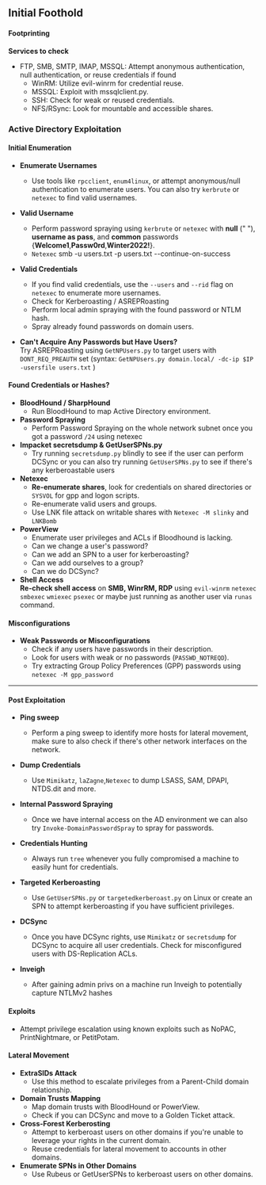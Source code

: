 ## Initial Foothold

#### Footprinting
 **Services to check**
 
- FTP, SMB, SMTP, IMAP, MSSQL: Attempt anonymous authentication, null authentication, or   reuse credentials if found
    - WinRM: Utilize evil-winrm for credential reuse.
    - MSSQL: Exploit with mssqlclient.py.
    - SSH: Check for weak or reused credentials.
    - NFS/RSync: Look for mountable and accessible shares.

### Active Directory Exploitation
#### Initial Enumeration
- **Enumerate Usernames**  
    - Use tools like `rpcclient`, `enum4linux`, or attempt anonymous/null authentication to enumerate users. You can also try `kerbrute` or `netexec` to find valid usernames.
- **Valid Username**  
    - Perform password spraying using `kerbrute` or `netexec` with **null** (" "), **username as pass**, and **common** passwords {**Welcome1**,**Passw0rd**,**Winter2022!**}.
	- `Netexec` smb -u users.txt -p users.txt --continue-on-success
- **Valid Credentials**  
    - If you find valid credentials, use the `--users` and `--rid` flag on `netexec` to enumerate more usernames.  
    -  Check for Kerberoasting / ASREPRoasting
    - Perform local admin spraying with the found password or NTLM hash.
    - Spray already found passwords on domain users.

- **Can't Acquire Any Passwords but Have Users?**  
    Try ASREPRoasting using `GetNPUsers.py` to target users with `DONT_REQ_PREAUTH` set (syntax:  `GetNPUsers.py domain.local/ -dc-ip $IP -usersfile users.txt` ) 

#### Found Credentials or Hashes?
- **BloodHound / SharpHound**  
    - Run BloodHound to map Active Directory environment.
- **Password Spraying**
	- Perform Password Spraying on the whole network subnet once you got a password `/24` using netexec
- **Impacket secretsdump & GetUserSPNs.py**
	- Try running `secretsdump.py` blindly to see if the user can perform DCSync or you can also try running `GetUserSPNs.py` to see if there's any kerberoastable users
- **Netexec**  
    - **Re-enumerate shares**, look for credentials on shared directories or `SYSVOL` for gpp and logon scripts.  
    - Re-enumerate valid users and groups.
    -  Use LNK file attack on writable shares with `Netexec -M slinky` and `LNKBomb`
- **PowerView**  
    - Enumerate user privileges and ACLs if Bloodhound is lacking.
    - Can we change a user's password?
    - Can we add an SPN to a user for kerberoasting?
    - Can we add ourselves to a group?
    - Can we do DCSync?
- **Shell Access**  
    **Re-check shell access** on **SMB, WinrRM,  RDP**  using `evil-winrm` `netexec` `smbexec` `wmiexec` `psexec` or maybe just running as another user via `runas` command.

#### Misconfigurations
- **Weak Passwords or Misconfigurations**  
    - Check if any users have passwords in their description.  
    - Look for users with weak or no passwords (`PASSWD_NOTREQD`).  
    - Try extracting Group Policy Preferences (GPP) passwords using `netexec -M gpp_password`
---

#### Post Exploitation
- **Ping sweep**
	- Perform a ping sweep to identify more hosts for lateral movement, make sure to also check if there's other network interfaces on the network.

- **Dump Credentials**
	- Use `Mimikatz`, `laZagne`,`Netexec` to dump LSASS, SAM, DPAPI, NTDS.dit and more.

- **Internal Password Spraying**
	- Once we have internal access on the AD environment we can also try `Invoke-DomainPasswordSpray` to spray for passwords.

- **Credentials Hunting**
	- Always run `tree` whenever you fully compromised a machine to easily hunt for credentials.

- **Targeted Kerberoasting**
	- Use `GetUserSPNs.py` or `targetedkerberoast.py` on Linux or create an SPN to attempt kerberoasting if you have sufficient privileges.

- **DCSync**
	- Once you have DCSync rights, use `Mimikatz` or `secretsdump` for DCSync to acquire all user credentials. Check for misconfigured users with DS-Replication ACLs.

- **Inveigh**
	- After gaining admin privs on a machine run Inveigh to potentially capture NTLMv2 hashes

#### Exploits
- Attempt privilege escalation using known exploits such as NoPAC, PrintNightmare, or PetitPotam.

#### Lateral Movement
- **ExtraSIDs Attack**
	- Use this method to escalate privileges from a Parent-Child domain relationship.
- **Domain Trusts Mapping**  
    - Map domain trusts with BloodHound or PowerView.  
    - Check if you can DCSync and move to a Golden Ticket attack.
- **Cross-Forest Kerberosting**  
    - Attempt to kerberoast users on other domains if you're unable to leverage your rights in the current domain.  
    - Reuse credentials for lateral movement to accounts in other domains.
- **Enumerate SPNs in Other Domains**  
    - Use Rubeus or GetUserSPNs to kerberoast users on other domains.
